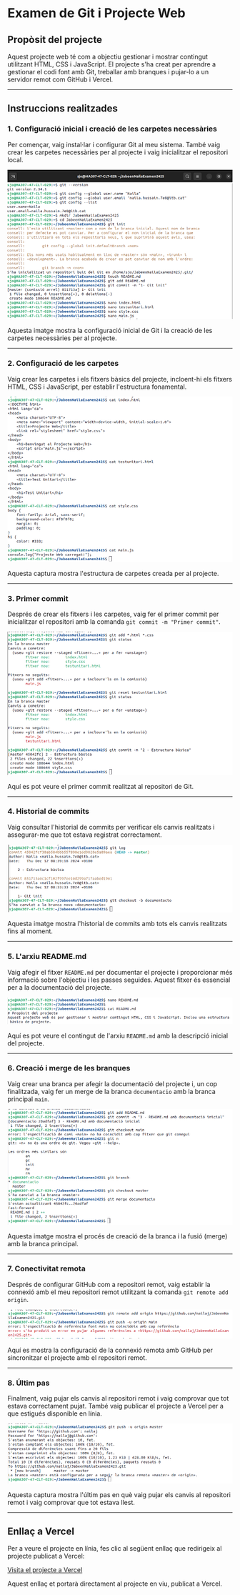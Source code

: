 # Examen de Git i Projecte Web

## Propòsit del projecte
Aquest projecte web té com a objectiu gestionar i mostrar contingut utilitzant HTML, CSS i JavaScript. El projecte s'ha creat per aprendre a gestionar el codi font amb Git, treballar amb branques i pujar-lo a un servidor remot com GitHub i Vercel.

---

## Instruccions realitzades

### **1. Configuració inicial i creació de les carpetes necessàries**
Per començar, vaig instal·lar i configurar Git al meu sistema. També vaig crear les carpetes necessàries per al projecte i vaig inicialitzar el repositori local.

![Configuració inicial](images/imatge1.png) <!-- Imatge que mostra la configuració inicial de Git o la creació de carpetes -->

Aquesta imatge mostra la configuració inicial de Git i la creació de les carpetes necessàries per al projecte.

---

### **2. Configuració de les carpetes**
Vaig crear les carpetes i els fitxers bàsics del projecte, incloent-hi els fitxers HTML, CSS i JavaScript, per establir l'estructura fonamental.

![Configuració de carpetes](images/imatge2.png) <!-- Imatge que mostra l'estructura de carpetes -->

Aquesta captura mostra l'estructura de carpetes creada per al projecte.

---

### **3. Primer commit**
Després de crear els fitxers i les carpetes, vaig fer el primer commit per inicialitzar el repositori amb la comanda `git commit -m "Primer commit"`.

![Primer commit](images/imatge3.png) <!-- Imatge que mostra el primer commit al repositori -->

Aquí es pot veure el primer commit realitzat al repositori de Git.

---

### **4. Historial de commits**
Vaig consultar l'historial de commits per verificar els canvis realitzats i assegurar-me que tot estava registrat correctament.

![Historial de commits](images/imatge4.png) <!-- Imatge que mostra l'historial de commits -->

Aquesta imatge mostra l'historial de commits amb tots els canvis realitzats fins al moment.

---

### **5. L'arxiu README.md**
Vaig afegir el fitxer `README.md` per documentar el projecte i proporcionar més informació sobre l'objectiu i les passes seguides. Aquest fitxer és essencial per a la documentació del projecte.

![Arxiu README.md](images/imatge5.png) <!-- Imatge que mostra el fitxer README.md -->

Aquí es pot veure el contingut de l'arxiu `README.md` amb la descripció inicial del projecte.

---

### **6. Creació i merge de les branques**
Vaig crear una branca per afegir la documentació del projecte i, un cop finalitzada, vaig fer un merge de la branca `documentacio` amb la branca principal `main`.

![Creació i merge de les branques](images/imatge6.png) <!-- Imatge que mostra el procés de creació i merge de les branques -->

Aquesta imatge mostra el procés de creació de la branca i la fusió (merge) amb la branca principal.

---

### **7. Conectivitat remota**
Després de configurar GitHub com a repositori remot, vaig establir la connexió amb el meu repositori remot utilitzant la comanda `git remote add origin`.

![Conectivitat remota](images/imatge7.png) <!-- Imatge que mostra la configuració de la connexió remota -->

Aquí es mostra la configuració de la connexió remota amb GitHub per sincronitzar el projecte amb el repositori remot.

---

### **8. Últim pas**
Finalment, vaig pujar els canvis al repositori remot i vaig comprovar que tot estava correctament pujat. També vaig publicar el projecte a Vercel per a que estigués disponible en línia.

![Últim pas](images/imatge8.png) <!-- Imatge que mostra l'últim pas del procés de pujar els canvis -->

Aquesta captura mostra l'últim pas en què vaig pujar els canvis al repositori remot i vaig comprovar que tot estava llest.

---

## Enllaç a Vercel

Per a veure el projecte en línia, fes clic al següent enllaç que redirigeix al projecte publicat a Vercel:

[Visita el projecte a Vercel](https://jabeen-naila-examen2425.vercel.app/)

Aquest enllaç et portarà directament al projecte en viu, publicat a Vercel.


